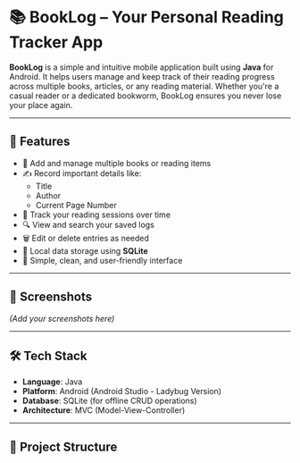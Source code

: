 # 📚 BookLog – Your Personal Reading Tracker App

**BookLog** is a simple and intuitive mobile application built using **Java** for Android. It helps users manage and keep track of their reading progress across multiple books, articles, or any reading material. Whether you're a casual reader or a dedicated bookworm, BookLog ensures you never lose your place again.

---

## 🚀 Features

- 📖 Add and manage multiple books or reading items  
- ✍️ Record important details like:
  - Title  
  - Author  
  - Current Page Number  
- 📅 Track your reading sessions over time  
- 🔍 View and search your saved logs  
- 🗑️ Edit or delete entries as needed  
- 💾 Local data storage using **SQLite**  
- 🧭 Simple, clean, and user-friendly interface  

---

## 📱 Screenshots

*(Add your screenshots here)*

---

## 🛠️ Tech Stack

- **Language**: Java  
- **Platform**: Android (Android Studio - Ladybug Version)  
- **Database**: SQLite (for offline CRUD operations)  
- **Architecture**: MVC (Model-View-Controller)

---

## 📂 Project Structure

